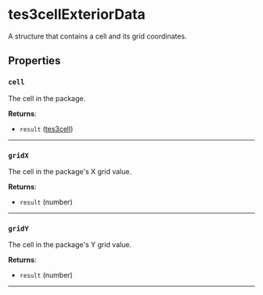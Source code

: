 # tes3cellExteriorData

A structure that contains a cell and its grid coordinates.

## Properties

### `cell`

The cell in the package.

**Returns**:

* `result` ([tes3cell](../../types/tes3cell))

***

### `gridX`

The cell in the package's X grid value.

**Returns**:

* `result` (number)

***

### `gridY`

The cell in the package's Y grid value.

**Returns**:

* `result` (number)

***

